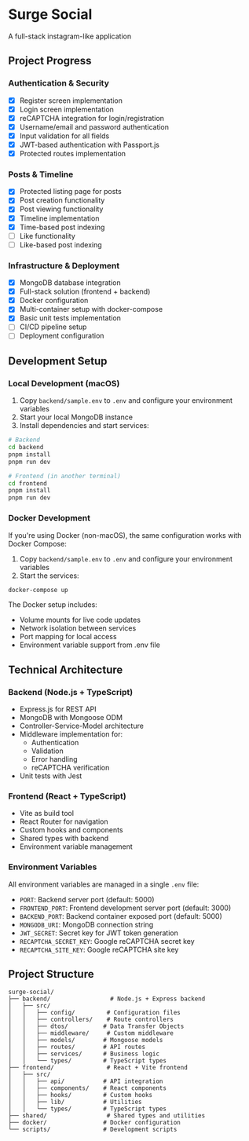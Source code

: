 # Surge Social

A full-stack instagram-like application

## Project Progress

### Authentication & Security
- [x] Register screen implementation
- [x] Login screen implementation
- [x] reCAPTCHA integration for login/registration
- [x] Username/email and password authentication
- [x] Input validation for all fields
- [x] JWT-based authentication with Passport.js
- [x] Protected routes implementation

### Posts & Timeline
- [x] Protected listing page for posts
- [x] Post creation functionality
- [x] Post viewing functionality
- [x] Timeline implementation
- [x] Time-based post indexing
- [ ] Like functionality
- [ ] Like-based post indexing

### Infrastructure & Deployment
- [x] MongoDB database integration
- [x] Full-stack solution (frontend + backend)
- [x] Docker configuration
- [x] Multi-container setup with docker-compose
- [x] Basic unit tests implementation
- [ ] CI/CD pipeline setup
- [ ] Deployment configuration

## Development Setup

### Local Development (macOS)
1. Copy `backend/sample.env` to `.env` and configure your environment variables
2. Start your local MongoDB instance
3. Install dependencies and start services:
```bash
# Backend
cd backend
pnpm install
pnpm run dev

# Frontend (in another terminal)
cd frontend
pnpm install
pnpm run dev
```

### Docker Development
If you're using Docker (non-macOS), the same configuration works with Docker Compose:

1. Copy `backend/sample.env` to `.env` and configure your environment variables
2. Start the services:
```bash
docker-compose up
```

The Docker setup includes:
- Volume mounts for live code updates
- Network isolation between services
- Port mapping for local access
- Environment variable support from .env file

## Technical Architecture

### Backend (Node.js + TypeScript)
- Express.js for REST API
- MongoDB with Mongoose ODM
- Controller-Service-Model architecture
- Middleware implementation for:
  - Authentication
  - Validation
  - Error handling
  - reCAPTCHA verification
- Unit tests with Jest

### Frontend (React + TypeScript)
- Vite as build tool
- React Router for navigation
- Custom hooks and components
- Shared types with backend
- Environment variable management

### Environment Variables
All environment variables are managed in a single `.env` file:
- `PORT`: Backend server port (default: 5000)
- `FRONTEND_PORT`: Frontend development server port (default: 3000)
- `BACKEND_PORT`: Backend container exposed port (default: 5000)
- `MONGODB_URI`: MongoDB connection string
- `JWT_SECRET`: Secret key for JWT token generation
- `RECAPTCHA_SECRET_KEY`: Google reCAPTCHA secret key
- `RECAPTCHA_SITE_KEY`: Google reCAPTCHA site key

## Project Structure
```
surge-social/
├── backend/                 # Node.js + Express backend
│   ├── src/
│   │   ├── config/         # Configuration files
│   │   ├── controllers/    # Route controllers
│   │   ├── dtos/          # Data Transfer Objects
│   │   ├── middleware/     # Custom middleware
│   │   ├── models/        # Mongoose models
│   │   ├── routes/        # API routes
│   │   ├── services/      # Business logic
│   │   └── types/         # TypeScript types
├── frontend/               # React + Vite frontend
│   ├── src/
│   │   ├── api/           # API integration
│   │   ├── components/    # React components
│   │   ├── hooks/         # Custom hooks
│   │   ├── lib/           # Utilities
│   │   └── types/         # TypeScript types
├── shared/                 # Shared types and utilities
├── docker/                # Docker configuration
└── scripts/               # Development scripts
